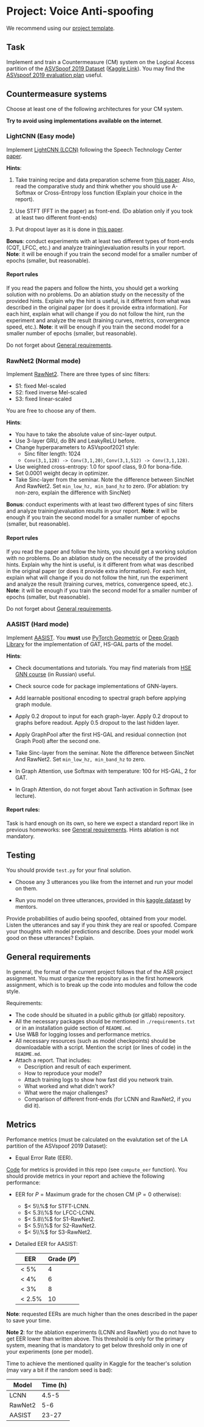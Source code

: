 # Project: Voice Anti-spoofing

We recommend using our [project template](https://github.com/Blinorot/pytorch_project_template).

## Task

Implement and train a Countermeasure (CM) system on the Logical Access partition of the [ASVSpoof 2019 Dataset](https://datashare.ed.ac.uk/handle/10283/3336) ([Kaggle Link](https://www.kaggle.com/datasets/awsaf49/asvpoof-2019-dataset)). You may find the [ASVspoof 2019 evaluation plan](https://www.asvspoof.org/asvspoof2019/asvspoof2019_evaluation_plan.pdf) useful.

## Countermeasure systems

Choose at least one of the following architectures for your CM system.

**Try to avoid using implementations available on the internet**.

### LightCNN (Easy mode)

Implement [LightCNN (LCCN)](https://arxiv.org/abs/1511.02683) following the Speech Technology Center [paper](https://arxiv.org/abs/1904.05576).

**Hints**: 

1. Take training recipe and data preparation scheme from [this paper](https://arxiv.org/abs/2103.11326). Also, read the comparative study and think whether you should use A-Softmax or Cross-Entropy loss function (Explain your choice in the report).

2. Use STFT (FFT in the paper) as front-end. (Do ablation only if you took at least two different front-ends)

3. Put dropout layer as it is done in [this paper](https://ieeexplore.ieee.org/document/9428313).


**Bonus**: conduct experiments with at least two different types of front-ends (CQT, LFCC, etc.) and analyze training\evaluation results in your report. **Note**: it will be enough if you train the second model for a smaller number of epochs (smaller, but reasonable).

#### Report rules

If you read the papers and follow the hints, you should get a working solution with no problems. Do an ablation study on the necessity of the provided hints. Explain why the hint is useful, is it different from what was described in the original paper (or does it provide extra information). For each hint, explain what will change if you do not follow the hint, run the experiment and analyze the result (training curves, metrics, convergence speed, etc.). **Note**: it will be enough if you train the second model for a smaller number of epochs (smaller, but reasonable).

Do not forget about [General requirements](#general-requirements).


### RawNet2 (Normal mode)

Implement [RawNet2](https://arxiv.org/abs/2011.01108). There are three types of sinc filters:

* S1: fixed Mel-scaled
* S2: fixed inverse Mel-scaled
* S3: fixed linear-scaled

You are free to choose any of them.

**Hints**: 
* You have to take the absolute value of sinc-layer output.
* Use 3-layer GRU, do BN and LeakyReLU before.
* Change hyperparameters to ASVspoof2021 style: 
    * Sinc filter length: 1024
    * `Conv(3,1,128) -> Conv(3,1,20)`, `Conv(3,1,512) -> Conv(3,1,128)`.
* Use weighted cross-entropy: $1.0$ for spoof class, $9.0$ for bona-fide.
* Set $0.0001$ weight decay in optimizer.
* Take Sinc-layer from the seminar. Note the difference between SincNet And RawNet2. Set `min_low_hz, min_band_hz` to zero. (For ablation: try non-zero, explain the difference with SincNet)


**Bonus**: conduct experiments with at least two different types of sinc filters and analyze training\evaluation results in your report. **Note**: it will be enough if you train the second model for a smaller number of epochs (smaller, but reasonable).

#### Report rules

If you read the paper and follow the hints, you should get a working solution with no problems. Do an ablation study on the necessity of the provided hints. Explain why the hint is useful, is it different from what was described in the original paper (or does it provide extra information). For each hint, explain what will change if you do not follow the hint, run the experiment and analyze the result (training curves, metrics, convergence speed, etc.). **Note**: it will be enough if you train the second model for a smaller number of epochs (smaller, but reasonable).

Do not forget about [General requirements](#general-requirements).

### AASIST (Hard mode)

Implement [AASIST](https://arxiv.org/abs/2110.01200). You **must** use [PyTorch Geometric](https://pytorch-geometric.readthedocs.io/en/latest/) or [Deep Graph Library](https://docs.dgl.ai/index.html) for the implementation of GAT, HS-GAL parts of the model.

**Hints**:
* Check documentations and tutorials. You may find materials from [HSE GNN course](https://github.com/elvarid/gnn_course_hse) (in Russian) useful.
* Check source code for package implementations of GNN-layers.
* Add learnable positional encoding to spectral graph before applying graph module.
* Apply $0.2$ dropout to input for each graph-layer. Apply $0.2$ dropout to graphs before readout. Apply $0.5$ dropout to the last hidden layer.
* Apply GraphPool after the first HS-GAL and residual connection (not Graph Pool) after the second one.
* Take Sinc-layer from the seminar. Note the difference between SincNet And RawNet2. Set `min_low_hz, min_band_hz` to zero.

* In Graph Attention, use Softmax with temperature: $100$ for HS-GAL, $2$ for GAT.

* In Graph Attention, do not forget about Tanh activation in Softmax (see lecture).

#### Report rules:

Task is hard enough on its own, so here we expect a standard report like in previous homeworks: see [General requirements](#general-requirements). Hints ablation is not mandatory.

## Testing

You should provide `test.py` for your final solution. 

* Choose any 3 utterances you like from the internet and run your model on them. 

* Run you model on three utterances, provided in this [kaggle dataset](https://www.kaggle.com/datasets/blinorot/dla-hw5-test-audio) by mentors. 

Provide probabilities of audio being spoofed, obtained from your model. Listen the utterances and say if you think they are real or spoofed. Compare your thoughts with model predictions and describe. Does your model work good on these utterances? Explain.

## General requirements

In general, the format of the current project follows that of the ASR project assignment. You must organize the repository as in the first homework assignment, which is to break up the code into modules and follow the code style.

Requirements:

* The code should be situated in a public github (or gitlab) repository.
* All the necessary packages should be mentioned in `./requirements.txt` or in an installation guide section of `README.md`.
* Use W&B for logging losses and performance metrics.
* All necessary resources (such as model checkpoints) should be downloadable with a script. Mention the script (or lines of code) in the `README.md`.
* Attach a report. That includes:
    - Description and result of each experiment.
    - How to reproduce your model?
    - Attach training logs to show how fast did you network train.
    - What worked and what didn't work?
    - What were the major challenges?
    - Comparison of different front-ends (for LCNN and RawNet2, if you did it).

## Metrics

Perfomance metrics (must be calculated on the evalutation set of the LA partition of the ASVspoof 2019 Dataset):

* Equal Error Rate (EER).

[Code](./calculate_eer.py) for metrics is provided in this repo (see `compute_eer` function). You should provide metrics in your report and achieve the following performance:

* EER for $P = \text{Maximum grade for the chosen CM}$ ($P=0$ otherwise):
    * $< 5\\%$ for STFT-LCNN.
    * $< 5.3\\%$ for LFCC-LCNN.
    * $< 5.8\\%$ for S1-RawNet2.
    * $< 5.5\\%$ for S2-RawNet2.
    * $< 5\\%$ for S3-RawNet2.

* Detailed EER for AASIST:

    |   EER      | Grade ($P$)|
    | ----------- |-------|
    | $< 5\%$ | 4 |
    | $< 4\%$ | 6 |
    | $< 3\%$ | 8 |
    | $< 2.5\%$ | 10 |

**Note**: requested EERs are much higher than the ones described in the paper to save your time.

**Note 2**: for the ablation experiments (LCNN and RawNet) you do not have to get EER lower than written above. This threshold is only for the primary system, meaning that is mandatory to get below threshold only in one of your experiments (one per model).

Time to achieve the mentioned quality in Kaggle for the teacher's solution (may vary a bit if the random seed is bad):

| Model | Time (h) |
|---|---|
| LCNN | 4.5-5 |
| RawNet2 | 5-6 |
| AASIST | 23-27 |